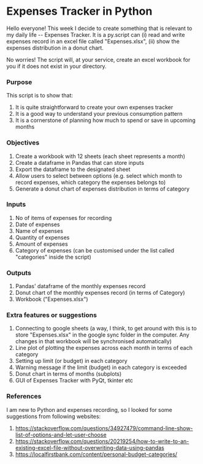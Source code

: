 # Expenses Tracker in Python

Hello everyone! This week I decide to create something that is relevant to my daily life -- Expenses Tracker. It is a py.script can (i) read and write expenses record in an excel file called "Expenses.xlsx", (ii) show the expenses distribution in a donut chart. 

No worries! The script will, at your service, create an excel workbook for you if it does not exist in your directory.

### Purpose
This script is to show that:
1. It is quite straightforward to create your own expenses tracker
1. It is a good way to understand your previous consumption pattern
1. It is a cornerstone of planning how much to spend or save in upcoming months

### Objectives
1. Create a workbook with 12 sheets (each sheet represents a month)
1. Create a dataframe in Pandas that can store inputs
1. Export the dataframe to the designated sheet
1. Allow users to select between options (e.g. select which month to record expenses, which category the expenses belongs to)
1. Generate a donut chart of expenses distribution in terms of category

### Inputs
1. No of items of expenses for recording
1. Date of expenses
1. Name of expenses
1. Quantity of expenses
1. Amount of expenses
1. Category of expenses (can be customised under the list called "categories" inside the script)

### Outputs
1. Pandas' dataframe of the monthly expenses record
1. Donut chart of the monthly expenses record (in terms of Category)
1. Workbook ("Expenses.xlsx")

### Extra features or suggestions
1. Connecting to google sheets (a way, I think, to get around with this is to store "Expenses.xlsx" in the google sync folder in the computer. Any changes in that workbook will be synchronised automatically)
1. Line plot of plotting the expenses across each month in terms of each category
1. Setting up limit (or budget) in each category
1. Warning message if the limit (budget) in each category is exceeded
1. Donut chart in terms of months (subplots)
1. GUI of Expenses Tracker with PyQt, tkinter etc

### References
I am new to Python and expenses recording, so I looked for some suggestions from following websites:
1. https://stackoverflow.com/questions/34927479/command-line-show-list-of-options-and-let-user-choose
1. https://stackoverflow.com/questions/20219254/how-to-write-to-an-existing-excel-file-without-overwriting-data-using-pandas
1. https://localfirstbank.com/content/personal-budget-categories/
